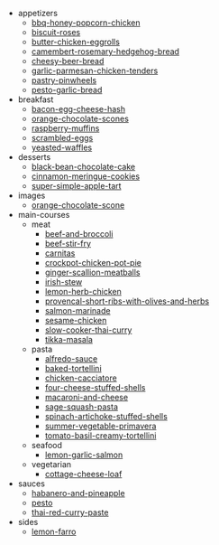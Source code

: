 * appetizers
  * [bbq-honey-popcorn-chicken](./appetizers/bbq-honey-popcorn-chicken.md)
  * [biscuit-roses](./appetizers/biscuit-roses.md)
  * [butter-chicken-eggrolls](./appetizers/butter-chicken-eggrolls.md)
  * [camembert-rosemary-hedgehog-bread](./appetizers/camembert-rosemary-hedgehog-bread.md)
  * [cheesy-beer-bread](./appetizers/cheesy-beer-bread.md)
  * [garlic-parmesan-chicken-tenders](./appetizers/garlic-parmesan-chicken-tenders.md)
  * [pastry-pinwheels](./appetizers/pastry-pinwheels.md)
  * [pesto-garlic-bread](./appetizers/pesto-garlic-bread.md)
* breakfast
  * [bacon-egg-cheese-hash](./breakfast/bacon-egg-cheese-hash.md)
  * [orange-chocolate-scones](./breakfast/orange-chocolate-scones.md)
  * [raspberry-muffins](./breakfast/raspberry-muffins.md)
  * [scrambled-eggs](./breakfast/scrambled-eggs.md)
  * [yeasted-waffles](./breakfast/yeasted-waffles.md)
* desserts
  * [black-bean-chocolate-cake](./desserts/black-bean-chocolate-cake.md)
  * [cinnamon-meringue-cookies](./desserts/cinnamon-meringue-cookies.md)
  * [super-simple-apple-tart](./desserts/super-simple-apple-tart.md)
* images
  * [orange-chocolate-scone](./images/orange-chocolate-scone.jpeg)
* main-courses
  * meat
    * [beef-and-broccoli](./main-courses/meat/beef-and-broccoli.md)
    * [beef-stir-fry](./main-courses/meat/beef-stir-fry.md)
    * [carnitas](./main-courses/meat/carnitas.md)
    * [crockpot-chicken-pot-pie](./main-courses/meat/crockpot-chicken-pot-pie.md)
    * [ginger-scallion-meatballs](./main-courses/meat/ginger-scallion-meatballs.md)
    * [irish-stew](./main-courses/meat/irish-stew.md)
    * [lemon-herb-chicken](./main-courses/meat/lemon-herb-chicken.md)
    * [provencal-short-ribs-with-olives-and-herbs](./main-courses/meat/provencal-short-ribs-with-olives-and-herbs.md)
    * [salmon-marinade](./main-courses/meat/salmon-marinade.md)
    * [sesame-chicken](./main-courses/meat/sesame-chicken.md)
    * [slow-cooker-thai-curry](./main-courses/meat/slow-cooker-thai-curry.md)
    * [tikka-masala](./main-courses/meat/tikka-masala.md)
  * pasta
    * [alfredo-sauce](./main-courses/pasta/alfredo-sauce.md)
    * [baked-tortellini](./main-courses/pasta/baked-tortellini.md)
    * [chicken-cacciatore](./main-courses/pasta/chicken-cacciatore.md)
    * [four-cheese-stuffed-shells](./main-courses/pasta/four-cheese-stuffed-shells.md)
    * [macaroni-and-cheese](./main-courses/pasta/macaroni-and-cheese.md)
    * [sage-squash-pasta](./main-courses/pasta/sage-squash-pasta.md)
    * [spinach-artichoke-stuffed-shells](./main-courses/pasta/spinach-artichoke-stuffed-shells.md)
    * [summer-vegetable-primavera](./main-courses/pasta/summer-vegetable-primavera.md)
    * [tomato-basil-creamy-tortellini](./main-courses/pasta/tomato-basil-creamy-tortellini.md)
  * seafood
    * [lemon-garlic-salmon](./main-courses/seafood/lemon-garlic-salmon.md)
  * vegetarian
    * [cottage-cheese-loaf](./main-courses/vegetarian/cottage-cheese-loaf.md)
* sauces
  * [habanero-and-pineapple](./sauces/habanero-and-pineapple.md)
  * [pesto](./sauces/pesto.md)
  * [thai-red-curry-paste](./sauces/thai-red-curry-paste.md)
* sides
  * [lemon-farro](./sides/lemon-farro.md)
